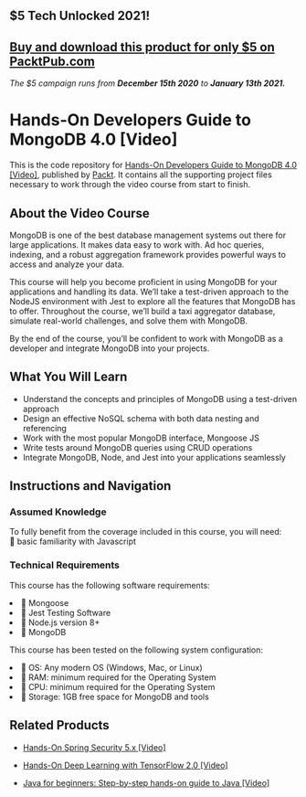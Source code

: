 ## $5 Tech Unlocked 2021!
[Buy and download this product for only $5 on PacktPub.com](https://www.packtpub.com/)
-----
*The $5 campaign         runs from __December 15th 2020__ to __January 13th 2021.__*

# Hands-On Developers Guide to MongoDB 4.0 [Video]
This is the code repository for [Hands-On Developers Guide to MongoDB 4.0 [Video]](https://www.packtpub.com/virtualization-and-cloud/hands-developers-guide-mongodb-40-video), published by [Packt](https://www.packtpub.com/?utm_source=github). It contains all the supporting project files necessary to work through the video course from start to finish.
## About the Video Course
MongoDB is one of the best database management systems out there for large applications. It makes data easy to work with. Ad hoc queries, indexing, and a robust aggregation framework provides powerful ways to access and analyze your data. 

This course will help you become proficient in using MongoDB for your applications and handling its data. We’ll take a test-driven approach to the NodeJS environment with Jest to explore all the features that MongoDB has to offer. Throughout the course, we’ll build a taxi aggregator database, simulate real-world challenges, and solve them with MongoDB. 

By the end of the course, you’ll be confident to work with MongoDB as a developer and integrate MongoDB into your projects.

<H2>What You Will Learn</H2>
<DIV class=book-info-will-learn-text>
<UL>
<LI>Understand the concepts and principles of MongoDB using a test-driven approach
<LI>Design an effective NoSQL schema with both data nesting and referencing 
<LI>Work with the most popular MongoDB interface, Mongoose JS
<LI>Write tests around MongoDB queries using CRUD operations
<LI> Integrate MongoDB, Node, and Jest into your applications seamlessly </LI></UL></DIV>

## Instructions and Navigation
### Assumed Knowledge
To fully benefit from the coverage included in this course, you will need:<br/>
	basic familiarity with Javascript
### Technical Requirements
This course has the following software requirements:
<LI>	Mongoose
<LI>	Jest Testing Software
<LI>	Node.js version 8+
<LI>	MongoDB </LI>

This course has been tested on the following system configuration:
<LI>	OS: Any modern OS (Windows, Mac, or Linux)
<LI>	RAM: minimum required for the Operating System
<LI>	CPU: minimum required for the Operating System
<LI>	Storage: 1GB free space for MongoDB and tools</LI>


## Related Products
* [Hands-On Spring Security 5.x [Video]](https://www.packtpub.com/application-development/hands-spring-security-5x-video)

* [Hands-On Deep Learning with TensorFlow 2.0 [Video]](https://www.packtpub.com/application-development/hands-deep-learning-tensorflow-20-video)

* [Java for beginners: Step-by-step hands-on guide to Java [Video]](https://www.packtpub.com/application-development/java-beginners-step-step-hands-guide-java-video)

